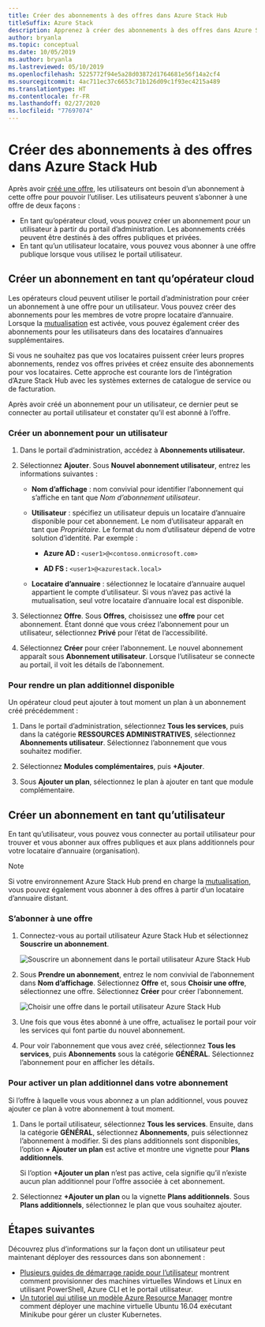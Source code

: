 ```yaml
---
title: Créer des abonnements à des offres dans Azure Stack Hub
titleSuffix: Azure Stack
description: Apprenez à créer des abonnements à des offres dans Azure Stack Hub.
author: bryanla
ms.topic: conceptual
ms.date: 10/05/2019
ms.author: bryanla
ms.lastreviewed: 05/10/2019
ms.openlocfilehash: 5225772f94e5a28d03872d1764681e56f14a2cf4
ms.sourcegitcommit: 4ac711ec37c6653c71b126d09c1f93ec4215a489
ms.translationtype: HT
ms.contentlocale: fr-FR
ms.lasthandoff: 02/27/2020
ms.locfileid: "77697074"
---
```

# <a name="create-subscriptions-to-offers-in-azure-stack-hub"></a>Créer des abonnements à des offres dans Azure Stack Hub

Après avoir [créé une offre](azure-stack-create-offer.md), les utilisateurs ont besoin d’un abonnement à cette offre pour pouvoir l’utiliser. Les utilisateurs peuvent s’abonner à une offre de deux façons :

- En tant qu’opérateur cloud, vous pouvez créer un abonnement pour un utilisateur à partir du portail d’administration. Les abonnements créés peuvent être destinés à des offres publiques et privées.
- En tant qu’un utilisateur locataire, vous pouvez vous abonner à une offre publique lorsque vous utilisez le portail utilisateur.  

## <a name="create-a-subscription-as-a-cloud-operator"></a>Créer un abonnement en tant qu’opérateur cloud

Les opérateurs cloud peuvent utiliser le portail d’administration pour créer un abonnement à une offre pour un utilisateur. Vous pouvez créer des abonnements pour les membres de votre propre locataire d’annuaire. Lorsque la [mutualisation](azure-stack-enable-multitenancy.md) est activée, vous pouvez également créer des abonnements pour les utilisateurs dans des locataires d’annuaires supplémentaires.

Si vous ne souhaitez pas que vos locataires puissent créer leurs propres abonnements, rendez vos offres privées et créez ensuite des abonnements pour vos locataires. Cette approche est courante lors de l’intégration d’Azure Stack Hub avec les systèmes externes de catalogue de service ou de facturation.

Après avoir créé un abonnement pour un utilisateur, ce dernier peut se connecter au portail utilisateur et constater qu’il est abonné à l’offre.  

### <a name="to-create-a-subscription-for-a-user"></a>Créer un abonnement pour un utilisateur

1. Dans le portail d’administration, accédez à **Abonnements utilisateur.**
2. Sélectionnez **Ajouter**. Sous **Nouvel abonnement utilisateur**, entrez les informations suivantes :  

   - **Nom d’affichage** : nom convivial pour identifier l’abonnement qui s’affiche en tant que *Nom d’abonnement utilisateur*.
   - **Utilisateur** : spécifiez un utilisateur depuis un locataire d’annuaire disponible pour cet abonnement. Le nom d’utilisateur apparaît en tant que *Propriétaire*.  Le format du nom d’utilisateur dépend de votre solution d’identité. Par exemple :

     - **Azure AD :** `<user1>@<contoso.onmicrosoft.com>`

     - **AD FS :** `<user1>@<azurestack.local>`

   - **Locataire d’annuaire** : sélectionnez le locataire d’annuaire auquel appartient le compte d’utilisateur. Si vous n’avez pas activé la mutualisation, seul votre locataire d’annuaire local est disponible.

3. Sélectionnez **Offre**. Sous **Offres**, choisissez une **offre** pour cet abonnement. Étant donné que vous créez l’abonnement pour un utilisateur, sélectionnez **Privé** pour l’état de l’accessibilité.

4. Sélectionnez **Créer** pour créer l’abonnement. Le nouvel abonnement apparaît sous **Abonnement utilisateur**. Lorsque l’utilisateur se connecte au portail, il voit les détails de l’abonnement.

### <a name="to-make-an-add-on-plan-available"></a>Pour rendre un plan additionnel disponible

Un opérateur cloud peut ajouter à tout moment un plan à un abonnement créé précédemment :

1. Dans le portail d’administration, sélectionnez **Tous les services**, puis dans la catégorie **RESSOURCES ADMINISTRATIVES**, sélectionnez  **Abonnements utilisateur**. Sélectionnez l’abonnement que vous souhaitez modifier.

2. Sélectionnez **Modules complémentaires**, puis **+Ajouter**.  

3. Sous **Ajouter un plan**, sélectionnez le plan à ajouter en tant que module complémentaire.

## <a name="create-a-subscription-as-a-user"></a>Créer un abonnement en tant qu’utilisateur

En tant qu’utilisateur, vous pouvez vous connecter au portail utilisateur pour trouver et vous abonner aux offres publiques et aux plans additionnels pour votre locataire d’annuaire (organisation).

>[!NOTE]
>Si votre environnement Azure Stack Hub prend en charge la [mutualisation](azure-stack-enable-multitenancy.md), vous pouvez également vous abonner à des offres à partir d’un locataire d’annuaire distant.

### <a name="to-subscribe-to-an-offer"></a>S’abonner à une offre

1. Connectez-vous au portail utilisateur Azure Stack Hub et sélectionnez **Souscrire un abonnement**.

   ![Souscrire un abonnement dans le portail utilisateur Azure Stack Hub](media/azure-stack-subscribe-plan-provision-vm/image01.png)
  
2. Sous **Prendre un abonnement**, entrez le nom convivial de l’abonnement dans **Nom d’affichage**. Sélectionnez **Offre** et, sous **Choisir une offre**, sélectionnez une offre. Sélectionnez **Créer** pour créer l’abonnement.

   ![Choisir une offre dans le portail utilisateur Azure Stack Hub](media/azure-stack-subscribe-plan-provision-vm/image02.png)
  
3. Une fois que vous êtes abonné à une offre, actualisez le portail pour voir les services qui font partie du nouvel abonnement.

4. Pour voir l’abonnement que vous avez créé, sélectionnez **Tous les services**, puis **Abonnements** sous la catégorie **GÉNÉRAL**. Sélectionnez l’abonnement pour en afficher les détails.  

### <a name="to-enable-an-add-on-plan-in-your-subscription"></a>Pour activer un plan additionnel dans votre abonnement

Si l’offre à laquelle vous vous abonnez a un plan additionnel, vous pouvez ajouter ce plan à votre abonnement à tout moment.  

1. Dans le portail utilisateur, sélectionnez **Tous les services**. Ensuite, dans la catégorie **GÉNÉRAL**, sélectionnez **Abonnements**, puis sélectionnez l’abonnement à modifier. Si des plans additionnels sont disponibles, l’option **+ Ajouter un plan** est active et montre une vignette pour **Plans additionnels**.

   Si l’option **+Ajouter un plan** n’est pas active, cela signifie qu’il n’existe aucun plan additionnel pour l’offre associée à cet abonnement.

1. Sélectionnez **+Ajouter un plan** ou la vignette **Plans additionnels**. Sous **Plans additionnels**, sélectionnez le plan que vous souhaitez ajouter.

## <a name="next-steps"></a>Étapes suivantes

Découvrez plus d’informations sur la façon dont un utilisateur peut maintenant déployer des ressources dans son abonnement :

- [Plusieurs guides de démarrage rapide pour l’utilisateur](../user/azure-stack-quick-windows-portal.md) montrent comment provisionner des machines virtuelles Windows et Linux en utilisant PowerShell, Azure CLI et le portail utilisateur.
- [Un tutoriel qui utilise un modèle Azure Resource Manager](../user/azure-stack-create-vm-template.md) montre comment déployer une machine virtuelle Ubuntu 16.04 exécutant Minikube pour gérer un cluster Kubernetes.
